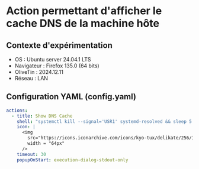 # Action permettant d'afficher le cache DNS de la machine hôte
## Contexte d'expérimentation
* OS : Ubuntu server 24.04.1 LTS
* Navigateur : Firefox 135.0 (64 bits)
* OliveTin : 2024.12.11
* Réseau : LAN

## Configuration YAML (config.yaml)
```yaml
actions:
  - title: Show DNS Cache
    shell: "systemctl kill --signal='USR1' systemd-resolved && sleep 5 && journalctl -b -u systemd-resolved --grep=' IN ' --no-pager --no-hostname"
    icon: |
      <img
        src="https://icons.iconarchive.com/icons/kyo-tux/delikate/256/Internet-icon.png"
        width = "64px"
      />
    timeout: 30
    popupOnStart: execution-dialog-stdout-only
```
